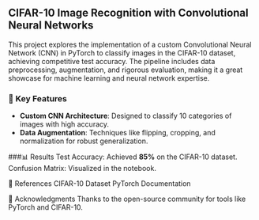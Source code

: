 ## CIFAR-10 Image Recognition with Convolutional Neural Networks

This project explores the implementation of a custom Convolutional Neural Network (CNN) in PyTorch to classify images in the CIFAR-10 dataset, achieving competitive test accuracy. The pipeline includes data preprocessing, augmentation, and rigorous evaluation, making it a great showcase for machine learning and neural network expertise.

### 🔑 Key Features
- **Custom CNN Architecture**: Designed to classify 10 categories of images with high accuracy.
- **Data Augmentation**: Techniques like flipping, cropping, and normalization for robust generalization.

###📊 Results
Test Accuracy: Achieved **85%** on the CIFAR-10 dataset.
Confusion Matrix: Visualized in the notebook.

📝 References
CIFAR-10 Dataset
PyTorch Documentation

🧠 Acknowledgments
Thanks to the open-source community for tools like PyTorch and CIFAR-10.